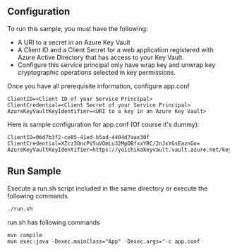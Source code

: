 ## Configuration

To run this sample, you must have the following:

* A URI to a secret in an Azure Key Vault
* A Client ID and a Client Secret for a web application registered with Azure Active Directory that has access to your Key Vault.
* Configure this service principal only have wrap key and unwrap key cryptographic operations selected in key permissions.

Once you have all prerequisite information, configure app.conf
```
ClientID=<Client ID of your Service Principal>
ClientCredential=<Client Secret of your Service Principal>
AzureKeyVaultKeyIdentifier=<URI to a key in an Azure Key Vault>
```

Here is sample configuration for app.conf (Of course it's dummy):
```
ClientID=06d7b3f2-ce85-41ed-b5ad-4404d7aax30f
ClientCredential=XZcz3OncPV5uVOmLu32MpOBfxxYRC/2nJxYGsEaznGo=
AzureKeyVaultKeyIdentifier=https://yoichikakeyvault.vault.azure.net/keys/yoichisecurekey/3695f67774ee49b48fc4eca21966af49
```

## Run Sample
Execute a run.sh script included in the same directory or execute the following commands
```bash
./run.sh 
```
run.sh has following commands
```
mvn compile
mvn exec:java -Dexec.mainClass="App" -Dexec.args="-c app.conf
```